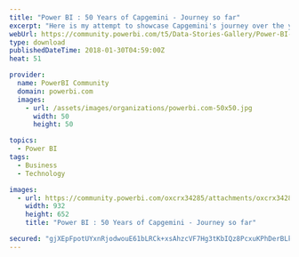 ```yaml
---
title: "Power BI : 50 Years of Capgemini - Journey so far"
excerpt: "Here is my attempt to showcase Capgemini's journey over the years in 4 phases. #powerbi #datastory"
webUrl: https://community.powerbi.com/t5/Data-Stories-Gallery/Power-BI-50-Years-of-Capgemini-Journey-so-far/m-p/348127
type: download
publishedDateTime: 2018-01-30T04:59:00Z
heat: 51

provider:
  name: PowerBI Community
  domain: powerbi.com
  images:
    - url: /assets/images/organizations/powerbi.com-50x50.jpg
      width: 50
      height: 50

topics:
  - Power BI
tags:
  - Business
  - Technology

images:
  - url: https://community.powerbi.com/oxcrx34285/attachments/oxcrx34285/DataStoriesGallery/1541/1/capgemini50.png
    width: 932
    height: 652
    title: "Power BI : 50 Years of Capgemini - Journey so far"

secured: "gjXEpFpotUYxnRjodwouE61bLRCk+xsAhzcVF7Hg3tKbIQz8PcxuKPhDerBLkdHaWKUqG4TO9OJ299j2tS5S9DQlBta+yMrdybzUWbAFTZV9l+mcCxnGgIA/BTYKJHXgTVLQWPSYLJxO8kw4H8x9TIxTlJmvOI4tDhfLex8rqYH24QQ/rnozlYoWqJ+w93FTcLpfVGzWuKujWlkveD8XuJbDLRS5/+/eW5hR9Av0eeABLKFgynDLudLMc3PdjZKI6AlfYieb/DTgpW5O5Stgkv9J2cAwZv9mmArOe66jM+xVUJQm0lXhT6XAQzrOnMLruaZQh1iWtwB05Vwzfzy/RgiB3QK3x/MAF/qqasWl1qUrv0V6tkmh4XGNRn7ddzm2;4KJz9eJhJ6qaaDLkgn9aLg=="
---
```


